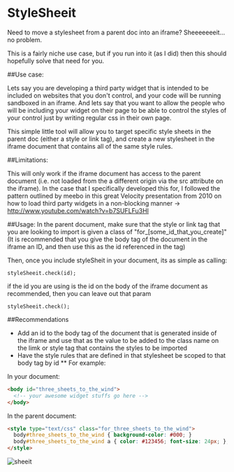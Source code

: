 StyleSheeit
===========

Need to move a stylesheet from a parent doc into an iframe? Sheeeeeeeit... no problem.

This is a fairly niche use case, but if you run into it (as I did) then this should hopefully solve that need for you.

##Use case:

Lets say you are developing a third party widget that is intended to be included on websites that you don't control, and your code will be running sandboxed in an iframe.
And lets say that you want to allow the people who will be including your widget on their page to be able to control the styles of your control just by writing regular css in their own page.


This simple little tool will allow you to target specific style sheets in the parent doc (either a style or link tag), and create a new stylesheet in the iframe document that contains all of the same style rules.


##Limitations:

This will only work if the iframe document has access to the parent document (i.e. not loaded from the a different origin via the src attribute on the iframe).
In the case that I specifically developed this for, I followed the pattern outlined by meebo in this great Velocity presentation from 2010 on how to load third party widgets in a non-blocking manner -> http://www.youtube.com/watch?v=b7SUFLFu3HI


##Usage:
In the parent document, make sure that the style or link tag that you are looking to import is given a class of "for_[some_id_that_you_create]" (It is recommended that you give the body tag of the document in the iframe an ID, and then use this as the id referenced in the tag)

Then, once you include styleSheit in your document, its as simple as calling:

```
styleSheeit.check(id);
```


if the id you are using is the id on the body of the iframe document as recommended, then you can leave out that param

```
styleSheeit.check();
```

##Recommendations
* Add an id to the body tag of the document that is generated inside of the iframe and use that as the value to be added to the class name on the limk or style tag that contains the styles to be imported
* Have the style rules that are defined in that stylesheet be scoped to that body tag by id
** For example: 

In your document:

```html
<body id="three_sheets_to_the_wind">
  <!-- your awesome widget stuffs go here -->
</body>
```

In the parent document:

```html
<style type="text/css" class="for_three_sheets_to_the_wind">
  body#three_sheets_to_the_wind { background-color: #000; }
  body#three_sheets_to_the_wind a { color: #123456; font-size: 24px; };
</style>
```

![sheeit](http://i3.kym-cdn.com/photos/images/newsfeed/000/077/680/davis_sheeeit.jpg)

